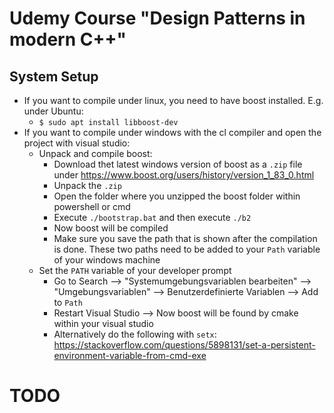 # Udemy Course "Design Patterns in modern C++"

## System Setup
+ If you want to compile under linux, you need to have boost installed. E.g. under Ubuntu:
	- `$ sudo apt install libboost-dev`
+ If you want to compile under windows with the cl compiler and open the project with visual studio:
	- Unpack and compile boost:
		* Download thet latest windows version of boost as a `.zip` file under https://www.boost.org/users/history/version_1_83_0.html
		* Unpack the `.zip`
		* Open the folder where you unzipped the boost folder within powershell or cmd
		* Execute `./bootstrap.bat` and then execute `./b2`
		* Now boost will be compiled
		* Make sure you save the path that is shown after the compilation is done. These two paths need to be added to your `Path` variable of your windows machine
	- Set the `PATH` variable of your developer prompt
		* Go to Search --> "Systemumgebungsvariablen bearbeiten" --> "Umgebungsvariablen" --> Benutzerdefinierte Variablen --> Add to `Path`
		* Restart Visual Studio --> Now boost will be found by cmake within your visual studio
		* Alternatively do the following with `setx`: https://stackoverflow.com/questions/5898131/set-a-persistent-environment-variable-from-cmd-exe

# TODO
